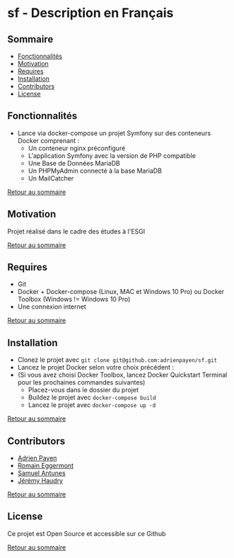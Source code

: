 # sf - Description en Français

## Sommaire

* [Fonctionnalités](#fonctionnalités)
* [Motivation](#motivation)
* [Requires](#requires)
* [Installation](#installation)
* [Contributors](#contributors)
* [License](#license)

## Fonctionnalités

* Lance via docker-compose un projet Symfony sur des conteneurs Docker comprenant :
	* Un conteneur nginx préconfiguré
	* L'application Symfony avec la version de PHP compatible
	* Une Base de Données MariaDB
	* Un PHPMyAdmin connecté à la base MariaDB
	* Un MailCatcher

[Retour au sommaire](#sommaire)
## Motivation

Projet réalisé dans le cadre des études à l'ESGI

[Retour au sommaire](#sommaire)
## Requires

* Git
* Docker + Docker-compose (Linux, MAC et Windows 10 Pro) ou Docker Toolbox (Windows != Windows 10 Pro)
* Une connexion internet

[Retour au sommaire](#sommaire)
## Installation

* Clonez le projet avec `git clone git@github.com:adrienpayen/sf.git`
* Lancez le projet Docker selon votre choix précédent :
* (Si vous avez choisi Docker Toolbox, lancez Docker Quickstart Terminal pour les prochaines commandes suivantes)
	* Placez-vous dans le dossier du projet
	* Buildez le projet avec `docker-compose build`
	* Lancez le projet avec `docker-compose up -d`

[Retour au sommaire](#sommaire)
## Contributors

* [Adrien Payen]
* [Romain Eggermont]
* [Samuel Antunes]
* [Jérémy Haudry]

[Retour au sommaire](#sommaire)
## License

Ce projet est Open Source et accessible sur ce Github

[Retour au sommaire](#sommaire)

[Adrien Payen]: <https://github.com/adrienpayen>
[Romain Eggermont]: <https://github.com/J-Ramsey>
[Samuel Antunes]: <https://github.com/NeverTwice>
[Jérémy Haudry]: <https://github.com/Deeph87>
